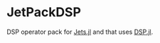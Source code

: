 # JetPackDSP

DSP operator pack for [Jets.jl](https://github.com/ChevronETC/Jets.jl) and that
uses [DSP.jl](https://github.com/JuliaDSP/DSP.jl).


